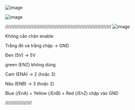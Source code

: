 ![image](https://github.com/user-attachments/assets/b51eb5dd-7140-444e-b238-e57dd8d9566b)

![image](https://github.com/user-attachments/assets/89cd5c87-f34f-44c6-a6a6-25d0ff017a43)




////////////////////////////////////////////////////////////////////
![image](https://github.com/user-attachments/assets/ab3d887a-4bb1-46b6-b799-f094202edc27)

Không cần chân enable

Trắng đỏ và trắng chập -> GND

Đen (5V) -> 5V

green (ENZ) không dùng

Cam (ENA) -> 2 (hoặc 3)

Nâu (ENB) -> 3 (hoặc 2)

Blue (/EnA) + Yellow (/EnB) + Red (/EnZ) chập vào GND

/////////////////
